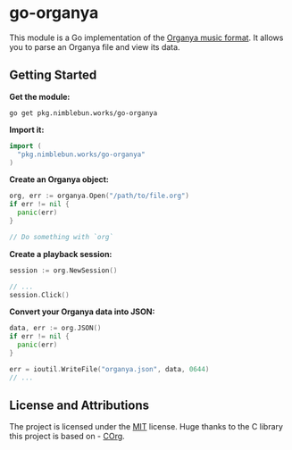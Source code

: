 # go-organya

This module is a Go implementation of the [Organya music format][organya-specs].
It allows you to parse an Organya file and view its data.

## Getting Started

**Get the module:**

```
go get pkg.nimblebun.works/go-organya
```

**Import it:**

```go
import (
  "pkg.nimblebun.works/go-organya"
)
```

**Create an Organya object:**

```go
org, err := organya.Open("/path/to/file.org")
if err != nil {
  panic(err)
}

// Do something with `org`
```

**Create a playback session:**

```go
session := org.NewSession()

// ...
session.Click()
```

**Convert your Organya data into JSON:**

```go
data, err := org.JSON()
if err != nil {
  panic(err)
}

err = ioutil.WriteFile("organya.json", data, 0644)
// ...
```

## License and Attributions

The project is licensed under the [MIT][license] license. Huge thanks to the
C library this project is based on - [COrg][corg-link].

[organya-specs]: https://gist.github.com/fdeitylink/7fc9ddcc54b33971e5f505c8da2cfd28
[license]: https://github.com/nimblebun/tsc-language-server/blob/master/LICENSE
[corg-link]: https://github.com/DpEpsilon/COrg
